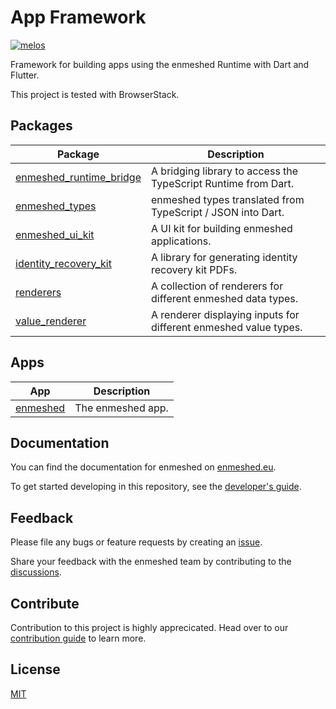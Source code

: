 # App Framework

[![melos](https://img.shields.io/badge/maintained%20with-melos-f700ff.svg?style=flat-square)](https://github.com/invertase/melos)

Framework for building apps using the enmeshed Runtime with Dart and Flutter.

This project is tested with BrowserStack.

## Packages

| Package                                                     | Description                                                      |
| ----------------------------------------------------------- | ---------------------------------------------------------------- |
| [enmeshed_runtime_bridge](packages/enmeshed_runtime_bridge) | A bridging library to access the TypeScript Runtime from Dart.   |
| [enmeshed_types](packages/enmeshed_types)                   | enmeshed types translated from TypeScript / JSON into Dart.      |
| [enmeshed_ui_kit](packages/enmeshed_ui_kit)                 | A UI kit for building enmeshed applications.                     |
| [identity_recovery_kit](packages/identity_recovery_kit)     | A library for generating identity recovery kit PDFs.             |
| [renderers](packages/renderers)                             | A collection of renderers for different enmeshed data types.     |
| [value_renderer](packages/value_renderer)                   | A renderer displaying inputs for different enmeshed value types. |

## Apps

| App                       | Description       |
| ------------------------- | ----------------- |
| [enmeshed](apps/enmeshed) | The enmeshed app. |

## Documentation

You can find the documentation for enmeshed on [enmeshed.eu](https://enmeshed.eu).

To get started developing in this repository, see the [developer's guide](README_dev.md).

## Feedback

Please file any bugs or feature requests by creating an [issue](https://github.com/nmshd/feedback/issues).

Share your feedback with the enmeshed team by contributing to the [discussions](https://github.com/nmshd/feedback/discussions).

## Contribute

Contribution to this project is highly apprecicated. Head over to our [contribution guide](https://github.com/nmshd/.github/blob/main/CONTRIBUTING.md) to learn more.

## License

[MIT](LICENSE)
